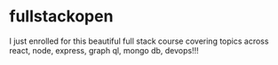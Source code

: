 # fullstackopen
I just enrolled for this beautiful full stack course covering topics across react, node, express, graph ql, mongo db, devops!!!
